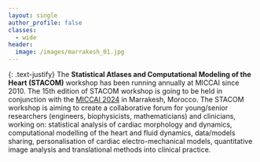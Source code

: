 ```yaml
---
layout: single
author_profile: false
classes:
  - wide
header:
  image: /images/marrakesh_01.jpg
---
```


{: .text-justify}
The **Statistical Atlases and Computational Modeling of the Heart (STACOM)** workshop has been running annually at MICCAI since 2010. The 15th edition of STACOM workshop is going to be held in conjunction with the [MICCAI 2024](https://conferences.miccai.org/2024/en/) in Marrakesh, Morocco. The STACOM workshop is aiming to create a collaborative forum for young/senior researchers (engineers, biophysicists, mathematicians) and clinicians, working on: statistical analysis of cardiac morphology and dynamics, computational modelling of the heart and fluid dynamics, data/models sharing, personalisation of cardiac electro-mechanical models, quantitative image analysis and translational methods into clinical practice.

